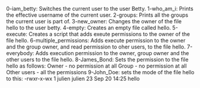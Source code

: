 0-iam_betty: Switches the current user to the user Betty.
1-who_am_i: Prints the effective username of the current user.
2-groups: Prints all the groups the current user is part of.
3-new_owner: Changes the owner of the file hello to the user betty.
4-empty: Creates an empty file called hello.
5-execute: Creates a script that adds exeute permissions to the owner of the file hello.
6-multiple_permissions: Adds execute permission to the owner and the group owner, and read permission to oher users, to the file hello.
7-everybody: Adds execution permission to the owner, group owner and the other users to the file hello.
8-James_Bond: Sets the permission to the file hello as follows:
	Owner - no permission at all
	Group - no permission at all
	Other users - all the permissions
9-John_Doe: sets the mode of the file hello to this:
	-rwxr-x-wx 1 julien julien 23 Sep 20 14:25 hello
